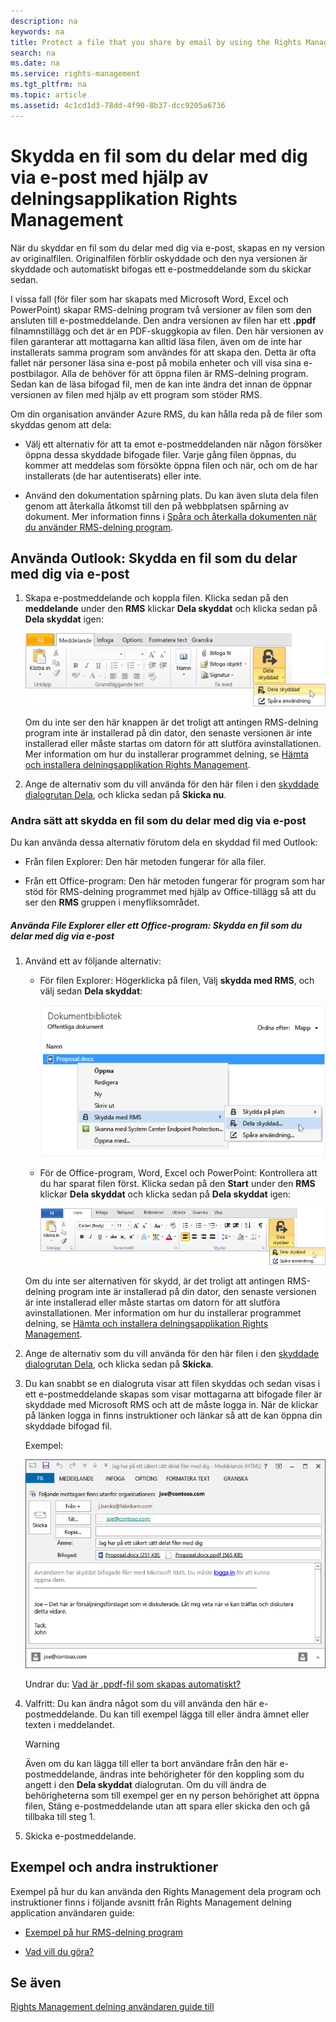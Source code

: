 ```yaml
---
description: na
keywords: na
title: Protect a file that you share by email by using the Rights Management sharing application
search: na
ms.date: na
ms.service: rights-management
ms.tgt_pltfrm: na
ms.topic: article
ms.assetid: 4c1cd1d3-78dd-4f90-8b37-dcc9205a6736
---
```

# Skydda en fil som du delar med dig via e-post med hj&#228;lp av delningsapplikation Rights Management
När du skyddar en fil som du delar med dig via e-post, skapas en ny version av originalfilen. Originalfilen förblir oskyddade och den nya versionen är skyddade och automatiskt bifogas ett e-postmeddelande som du skickar sedan.

I vissa fall (för filer som har skapats med Microsoft Word, Excel och PowerPoint) skapar RMS-delning program två versioner av filen som den ansluten till e-postmeddelande. Den andra versionen av filen har ett **.ppdf** filnamnstillägg och det är en PDF-skuggkopia av filen. Den här versionen av filen garanterar att mottagarna kan alltid läsa filen, även om de inte har installerats samma program som användes för att skapa den. Detta är ofta fallet när personer läsa sina e-post på mobila enheter och vill visa sina e-postbilagor. Alla de behöver för att öppna filen är RMS-delning program. Sedan kan de läsa bifogad fil, men de kan inte ändra det innan de öppnar versionen av filen med hjälp av ett program som stöder RMS.

Om din organisation använder Azure RMS, du kan hålla reda på de filer som skyddas genom att dela:

-   Välj ett alternativ för att ta emot e-postmeddelanden när någon försöker öppna dessa skyddade bifogade filer. Varje gång filen öppnas, du kommer att meddelas som försökte öppna filen och när, och om de har installerats (de har autentiserats) eller inte.

-   Använd den dokumentation spårning plats. Du kan även sluta dela filen genom att återkalla åtkomst till den på webbplatsen spårning av dokument. Mer information finns i [Spåra och återkalla dokumenten när du använder RMS-delning program](../Topic/Track_and_revoke_your_documents_when_you_use_the_RMS_sharing_application.md).

## Använda Outlook: Skydda en fil som du delar med dig via e-post

1.  Skapa e-postmeddelande och koppla filen. Klicka sedan på den **meddelande** under den **RMS** klickar **Dela skyddat** och klicka sedan på **Dela skyddat** igen:

    ![](../Image/ADRMS_MSRMSApp_SP_OutlookToolbar.png)

    Om du inte ser den här knappen är det troligt att antingen RMS-delning program inte är installerad på din dator, den senaste versionen är inte installerad eller måste startas om datorn för att slutföra avinstallationen. Mer information om hur du installerar programmet delning, se [Hämta och installera delningsapplikation Rights Management](../Topic/Download_and_install_the_Rights_Management_sharing_application.md).

2.  Ange de alternativ som du vill använda för den här filen i den [skyddade dialogrutan Dela](http://technet.microsoft.com/library/dn574738.aspx), och klicka sedan på **Skicka nu**.

### Andra sätt att skydda en fil som du delar med dig via e-post
Du kan använda dessa alternativ förutom dela en skyddad fil med Outlook:

-   Från filen Explorer: Den här metoden fungerar för alla filer.

-   Från ett Office-program: Den här metoden fungerar för program som har stöd för RMS-delning programmet med hjälp av Office-tillägg så att du ser den **RMS** gruppen i menyfliksområdet.

##### Använda File Explorer eller ett Office-program: Skydda en fil som du delar med dig via e-post

1.  Använd ett av följande alternativ:

    -   För filen Explorer: Högerklicka på filen, Välj **skydda med RMS**, och välj sedan **Dela skyddat**:

        ![](../Image/ADRMS_MSRMSApp_ShareProtectedMenu.png)

    -   För de Office-program, Word, Excel och PowerPoint: Kontrollera att du har sparat filen först. Klicka sedan på den **Start** under den **RMS** klickar **Dela skyddat** och klicka sedan på **Dela skyddat** igen:

        ![](../Image/ADRMS_MSRMSApp_SP_OfficeToolbar.png)

    Om du inte ser alternativen för skydd, är det troligt att antingen RMS-delning program inte är installerad på din dator, den senaste versionen är inte installerad eller måste startas om datorn för att slutföra avinstallationen. Mer information om hur du installerar programmet delning, se [Hämta och installera delningsapplikation Rights Management](../Topic/Download_and_install_the_Rights_Management_sharing_application.md).

2.  Ange de alternativ som du vill använda för den här filen i den [skyddade dialogrutan Dela](http://technet.microsoft.com/library/dn574738.aspx), och klicka sedan på **Skicka**.

3.  Du kan snabbt se en dialogruta visar att filen skyddas och sedan visas i ett e-postmeddelande skapas som visar mottagarna att bifogade filer är skyddade med Microsoft RMS och att de måste logga in. När de klickar på länken logga in finns instruktioner och länkar så att de kan öppna din skyddade bifogad fil.

    Exempel:

    ![](../Image/ADRMS_MSRMSApp_EmailMessage.PNG)

    Undrar du: [Vad är .ppdf-fil som skapas automatiskt?](../Topic/Dialog_box_options_for_the_Rights_Management_sharing_application.md#BKMK_PPDF)

4.  Valfritt: Du kan ändra något som du vill använda den här e-postmeddelande. Du kan till exempel lägga till eller ändra ämnet eller texten i meddelandet.

    > [!WARNING]
    > Även om du kan lägga till eller ta bort användare från den här e-postmeddelande, ändras inte behörigheter för den koppling som du angett i den **Dela skyddat** dialogrutan. Om du vill ändra de behörigheterna som till exempel ger en ny person behörighet att öppna filen, Stäng e-postmeddelande utan att spara eller skicka den och gå tillbaka till steg 1.

5.  Skicka e-postmeddelande.

## Exempel och andra instruktioner
Exempel på hur du kan använda den Rights Management dela program och instruktioner finns i följande avsnitt från Rights Management delning application användaren guide:

-   [Exempel på hur RMS-delning program](../Topic/Rights_Management_sharing_application_user_guide.md#BKMK_SharingExamples)

-   [Vad vill du göra?](../Topic/Rights_Management_sharing_application_user_guide.md#BKMK_SharingInstructions)

## Se även
[Rights Management delning användaren guide till](../Topic/Rights_Management_sharing_application_user_guide.md)

